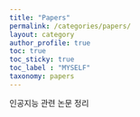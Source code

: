 ```yaml
---
title: "Papers"
permalink: /categories/papers/
layout: category
author_profile: true
toc: true
toc_sticky: true
toc_label : "MYSELF"
taxonomy: papers
---
```


인공지능 관련 논문 정리
